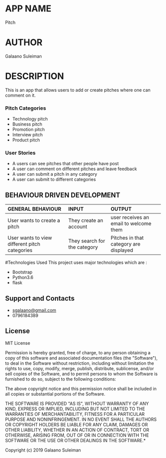 # APP NAME
Pitch
# AUTHOR
Galaano Suleiman

# DESCRIPTION
This is an app that allows users to add or create pitches where one can comment on it.
### Pitch Categories
- Technology pitch
- Business pitch
- Promotion pitch
- Interview pitch
- Product pitch
### User Stories
- A users can see pitches that other people have post
- A user can comment on different pitches and leave feedback
- A user can submit a pitch in any category
- A user can submit to different categories

## BEHAVIOUR DRIVEN DEVELOPMENT
| GENERAL BEHAVIOUR | INPUT | OUTPUT|
|:------------------|:--------|:-----------|
|User wants to create a pitch| They create an account |user receives an email to welcome them|
|User wants to view different pitch categories| They search for the category |Pitches in that category are displayed|

#Technologies Used
This project uses major technologies which are :
- Bootstrap
- Python3.6
- flask
## Support and Contacts
 - sgalaano@gmail.com
 - 0796184389

## License
 MIT License

Permission is hereby granted, free of charge, to any person obtaining a copy of this software and associated documentation files (the "Software"), to deal in the Software without restriction, including without limitation the rights to use, copy, modify, merge, publish, distribute, sublicense, and/or sell copies of the Software, and to permit persons to whom the Software is furnished to do so, subject to the following conditions:

The above copyright notice and this permission notice shall be included in all copies or substantial portions of the Software.

THE SOFTWARE IS PROVIDED "AS IS", WITHOUT WARRANTY OF ANY KIND, EXPRESS OR IMPLIED, INCLUDING BUT NOT LIMITED TO THE WARRANTIES OF MERCHANTABILITY, FITNESS FOR A PARTICULAR PURPOSE AND NONINFRINGEMENT. IN NO EVENT SHALL THE AUTHORS OR COPYRIGHT HOLDERS BE LIABLE FOR ANY CLAIM, DAMAGES OR OTHER LIABILITY, WHETHER IN AN ACTION OF CONTRACT, TORT OR OTHERWISE, ARISING FROM, OUT OF OR IN CONNECTION WITH THE SOFTWARE OR THE USE OR OTHER DEALINGS IN THE SOFTWARE.*

Copyright (c) 2019 Galaano Suleiman
